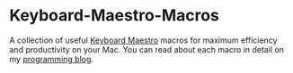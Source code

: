 Keyboard-Maestro-Macros
=======================

A collection of useful [Keyboard Maestro](http://www.keyboardmaestro.com/main/) macros for maximum efficiency and productivity on your Mac. You can read about each macro in detail on my [programming blog](http://www.moncefbelyamani.com/categories/keyboard-maestro/).
